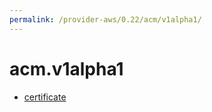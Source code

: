 ```yaml
---
permalink: /provider-aws/0.22/acm/v1alpha1/
---
```


# acm.v1alpha1



* [certificate](certificate.md)